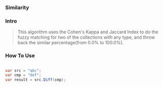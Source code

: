 ### Similarity

### Intro
> This algorithm uses the Cohen's Kappa and Jaccard Index to do the fuzzy matching for two of the collections with any type, and throw back the similar percentage(from 0.0% to 100.0%).

### How To Use
```csharp

var src = "abc";
var cmp = "def";
var result = src.Diff(cmp);

```
